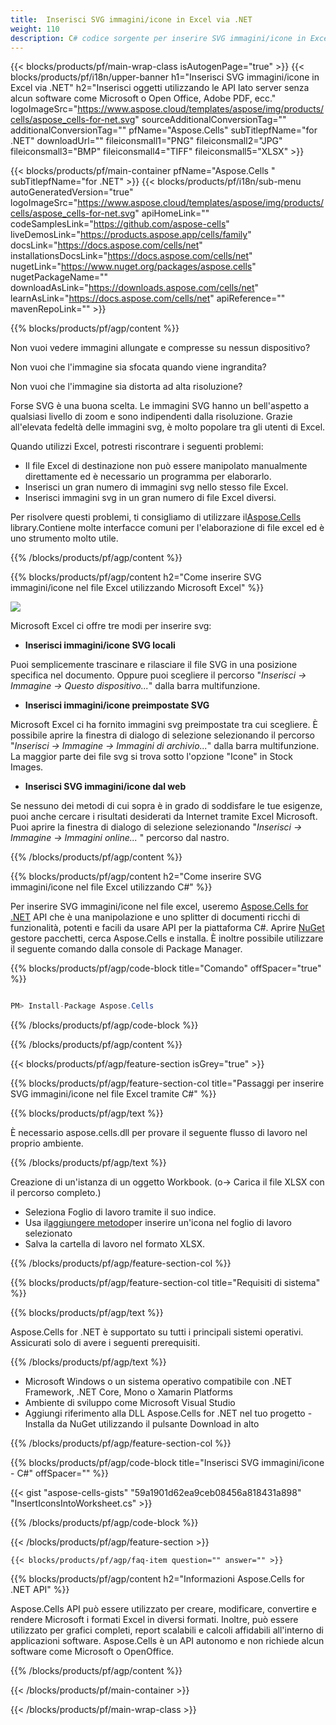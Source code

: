 ```yaml
---
title:  Inserisci SVG immagini/icone in Excel via .NET
weight: 110
description: C# codice sorgente per inserire SVG immagini/icone in Excel su .NET Framework, .NET Core, Mono o Xamarin Platforms.
---
```

{{< blocks/products/pf/main-wrap-class isAutogenPage="true" >}}
{{< blocks/products/pf/i18n/upper-banner h1="Inserisci SVG immagini/icone in Excel via .NET" h2="Inserisci oggetti utilizzando le API lato server senza alcun software come Microsoft o Open Office, Adobe PDF, ecc." logoImageSrc="https://www.aspose.cloud/templates/aspose/img/products/cells/aspose_cells-for-net.svg" sourceAdditionalConversionTag="" additionalConversionTag="" pfName="Aspose.Cells" subTitlepfName="for .NET" downloadUrl="" fileiconsmall1="PNG" fileiconsmall2="JPG" fileiconsmall3="BMP" fileiconsmall4="TIFF" fileiconsmall5="XLSX" >}}

{{< blocks/products/pf/main-container pfName="Aspose.Cells " subTitlepfName="for .NET" >}}
{{< blocks/products/pf/i18n/sub-menu autoGeneratedVersion="true" logoImageSrc="https://www.aspose.cloud/templates/aspose/img/products/cells/aspose_cells-for-net.svg" apiHomeLink="" codeSamplesLink="https://github.com/aspose-cells" liveDemosLink="https://products.aspose.app/cells/family" docsLink="https://docs.aspose.com/cells/net" installationsDocsLink="https://docs.aspose.com/cells/net" nugetLink="https://www.nuget.org/packages/aspose.cells" nugetPackageName="" downloadAsLink="https://downloads.aspose.com/cells/net" learnAsLink="https://docs.aspose.com/cells/net" apiReference="" mavenRepoLink="" >}}

{{% blocks/products/pf/agp/content %}}

Non vuoi vedere immagini allungate e compresse su nessun dispositivo?

Non vuoi che l'immagine sia sfocata quando viene ingrandita?

Non vuoi che l'immagine sia distorta ad alta risoluzione?

Forse SVG è una buona scelta. Le immagini SVG hanno un bell'aspetto a qualsiasi livello di zoom e sono indipendenti dalla risoluzione. Grazie all'elevata fedeltà delle immagini svg, è molto popolare tra gli utenti di Excel.

Quando utilizzi Excel, potresti riscontrare i seguenti problemi:

+ Il file Excel di destinazione non può essere manipolato manualmente direttamente ed è necessario un programma per elaborarlo.
+ Inserisci un gran numero di immagini svg nello stesso file Excel.
+ Inserisci immagini svg in un gran numero di file Excel diversi.

 Per risolvere questi problemi, ti consigliamo di utilizzare il[Aspose.Cells](https://products.aspose.com/cells/) library.Contiene molte interfacce comuni per l'elaborazione di file excel ed è uno strumento molto utile.

{{% /blocks/products/pf/agp/content %}}

{{% blocks/products/pf/agp/content h2="Come inserire SVG immagini/icone nel file Excel utilizzando Microsoft Excel" %}}

![](/cells/it/net/icons/insert-icons-to-excel/sample.png)

Microsoft Excel ci offre tre modi per inserire svg:

+  **Inserisci immagini/icone SVG locali**

Puoi semplicemente trascinare e rilasciare il file SVG in una posizione specifica nel documento. Oppure puoi scegliere il percorso "*Inserisci -> Immagine -> Questo dispositivo...*" dalla barra multifunzione.

+  **Inserisci immagini/icone preimpostate SVG**

Microsoft Excel ci ha fornito immagini svg preimpostate tra cui scegliere. È possibile aprire la finestra di dialogo di selezione selezionando il percorso "*Inserisci -> Immagine -> Immagini di archivio...*" dalla barra multifunzione. La maggior parte dei file svg si trova sotto l'opzione "Icone" in Stock Images.

+  **Inserisci SVG immagini/icone dal web**

Se nessuno dei metodi di cui sopra è in grado di soddisfare le tue esigenze, puoi anche cercare i risultati desiderati da Internet tramite Excel Microsoft. Puoi aprire la finestra di dialogo di selezione selezionando "*Inserisci -> Immagine -> Immagini online...* " percorso dal nastro.

{{% /blocks/products/pf/agp/content %}}

{{% blocks/products/pf/agp/content h2="Come inserire SVG immagini/icone nel file Excel utilizzando C#" %}}

 Per inserire SVG immagini/icone nel file excel, useremo
 [Aspose.Cells for .NET](https://products.aspose.com/cells/net) 
API che è una manipolazione e uno splitter di documenti ricchi di funzionalità, potenti e facili da usare API per la piattaforma C#. Aprire
 [NuGet](https://www.nuget.org/packages/aspose.cells) 
 gestore pacchetti, cerca
 Aspose.Cells 
 e installa. È inoltre possibile utilizzare il seguente comando dalla console di Package Manager.

{{% blocks/products/pf/agp/code-block title="Comando" offSpacer="true" %}}

```cs

PM> Install-Package Aspose.Cells

```

{{% /blocks/products/pf/agp/code-block %}}

{{% /blocks/products/pf/agp/content %}}

{{< blocks/products/pf/agp/feature-section isGrey="true" >}}

{{% blocks/products/pf/agp/feature-section-col title="Passaggi per inserire SVG immagini/icone nel file Excel tramite C#" %}}

{{% blocks/products/pf/agp/text %}}

È necessario aspose.cells.dll per provare il seguente flusso di lavoro nel proprio ambiente.

{{% /blocks/products/pf/agp/text %}}

Creazione di un'istanza di un oggetto Workbook. (o-> Carica il file XLSX con il percorso completo.)
+ Seleziona Foglio di lavoro tramite il suo indice.
 + Usa il[aggiungere metodo](https://reference.aspose.com/cells/net/aspose.cells.drawing/shapecollection/methods/addicons)per inserire un'icona nel foglio di lavoro selezionato
+ Salva la cartella di lavoro nel formato XLSX.

{{% /blocks/products/pf/agp/feature-section-col %}}

{{% blocks/products/pf/agp/feature-section-col title="Requisiti di sistema" %}}

{{% blocks/products/pf/agp/text %}}

 Aspose.Cells for .NET è supportato su tutti i principali sistemi operativi. Assicurati solo di avere i seguenti prerequisiti.

{{% /blocks/products/pf/agp/text %}}

-  Microsoft Windows o un sistema operativo compatibile con .NET Framework, .NET Core, Mono o Xamarin Platforms
-  Ambiente di sviluppo come Microsoft Visual Studio
-  Aggiungi riferimento alla DLL Aspose.Cells for .NET nel tuo progetto - Installa da NuGet utilizzando il pulsante Download in alto

{{% /blocks/products/pf/agp/feature-section-col %}}

{{% blocks/products/pf/agp/code-block title="Inserisci SVG immagini/icone - C#" offSpacer="" %}}

{{< gist "aspose-cells-gists" "59a1901d62ea9ceb08456a818431a898" "InsertIconsIntoWorksheet.cs" >}}

{{% /blocks/products/pf/agp/code-block %}}

{{< /blocks/products/pf/agp/feature-section >}}

    {{< blocks/products/pf/agp/faq-item question="" answer="" >}}
 

<!-- aboutfile Starts -->

{{% blocks/products/pf/agp/content h2="Informazioni Aspose.Cells for .NET API" %}}

 Aspose.Cells API può essere utilizzato per creare, modificare, convertire e rendere Microsoft i formati Excel in diversi formati. Inoltre, può essere utilizzato per grafici completi, report scalabili e calcoli affidabili all'interno di applicazioni software. Aspose.Cells è un API autonomo e non richiede alcun software come Microsoft o OpenOffice.

{{% /blocks/products/pf/agp/content %}}



<!-- aboutfile Ends -->
<!--
{{< blocks/products/pf/agp/other-supported-section title="Other Supported Splitting Formats" subTitle="Using C#, One can also split large file into chunks of many other file formats including." >}}

{{< blocks/products/pf/agp/other-supported-section-item href="https://products.aspose.com/cells/net/splitter/ods/" name="ODS" description="OpenDocument Spreadsheet File" >}}
{{< blocks/products/pf/agp/other-supported-section-item href="https://products.aspose.com/cells/net/splitter/xls/" name="XLS" description="Excel Binary Format" >}}
{{< blocks/products/pf/agp/other-supported-section-item href="https://products.aspose.com/cells/net/splitter/xlsb/" name="XLSB" description="Binary Excel Workbook File" >}}
{{< blocks/products/pf/agp/other-supported-section-item href="https://products.aspose.com/cells/net/splitter/xlsm/" name="XLSM" description="Spreadsheet File" >}}

{{< /blocks/products/pf/agp/other-supported-section >}}

-->

{{< /blocks/products/pf/main-container >}}
    
{{< /blocks/products/pf/main-wrap-class >}}
